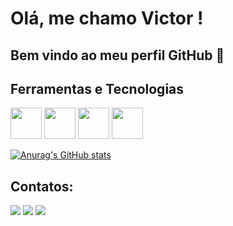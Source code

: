 # Olá, me chamo Victor ! 
## Bem vindo ao meu perfil GitHub 👋

## Ferramentas e Tecnologias

<img src="https://cdn.jsdelivr.net/gh/devicons/devicon@latest/icons/csharp/csharp-original.svg" width="50px" height="50px" /> <img src="https://cdn.jsdelivr.net/gh/devicons/devicon@latest/icons/nodejs/nodejs-original-wordmark.svg"  width="50px" height="50px" /> <img src="https://cdn.jsdelivr.net/gh/devicons/devicon@latest/icons/javascript/javascript-original.svg" width="50px" height="50px" /> <img src="https://cdn.jsdelivr.net/gh/devicons/devicon@latest/icons/typescript/typescript-original.svg" width="50px" height="50px" /> 

[![Anurag's GitHub stats](https://github-readme-stats.vercel.app/api?username=VictorMoraesSantos)](https://github.com/VictorMoraesSantos/github-readme-stats)

## Contatos:

<div>
<a href="https://instagram.com/vtrm.s" target="_blank"><img loading="lazy" src="https://img.shields.io/badge/-Instagram-%23E4405F?style=for-the-badge&logo=instagram&logoColor=white" target="_blank"></a>
<a href = "mailto:victormoraes2704@gmail.com"><img loading="lazy" src="https://img.shields.io/badge/Gmail-D14836?style=for-the-badge&logo=gmail&logoColor=white" target="_blank"></a>
<a href="https://www.linkedin.com/in/victormoraesdossantos/" target="_blank"><img loading="lazy" src="https://img.shields.io/badge/-LinkedIn-%230077B5?style=for-the-badge&logo=linkedin&logoColor=white" target="_blank"></a>   
</div>
